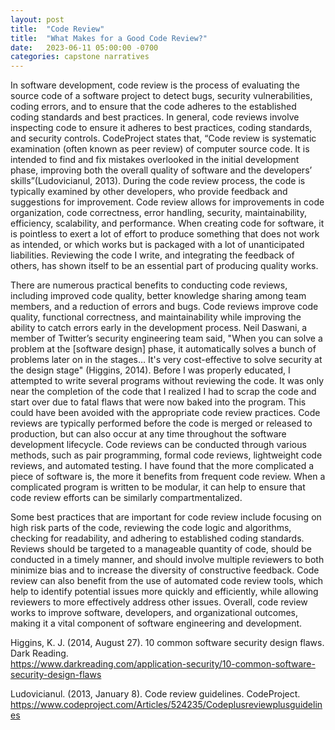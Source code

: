 ```yaml
---
layout: post
title:  "Code Review"
title:  "What Makes for a Good Code Review?"
date:   2023-06-11 05:00:00 -0700
categories: capstone narratives
---
```

In software development, code review is the process of evaluating the source code of a software project to detect bugs, security vulnerabilities, coding errors, and to ensure that the code adheres to the established coding standards and best practices. In general, code reviews involve inspecting code to ensure it adheres to best practices, coding standards, and security controls. CodeProject states that, “Code review is systematic examination (often known as peer review) of computer source code. It is intended to find and fix mistakes overlooked in the initial development phase, improving both the overall quality of software and the developers’ skills”(Ludovicianul, 2013). During the code review process, the code is typically examined by other developers, who provide feedback and suggestions for improvement. Code review allows for improvements in code organization, code correctness, error handling, security, maintainability, efficiency, scalability, and performance. When creating code for software, it is pointless to exert a lot of effort to produce something that does not work as intended, or which works but is packaged with a lot of unanticipated liabilities. Reviewing the code I write, and integrating the feedback of others, has shown itself to be an essential part of producing quality works. 

There are numerous practical benefits to conducting code reviews, including improved code quality, better knowledge sharing among team members, and a reduction of errors and bugs. Code reviews improve code quality, functional correctness, and maintainability while improving the ability to catch errors early in the development process. Neil Daswani, a member of Twitter’s security engineering team said, "When you can solve a problem at the [software design] phase, it automatically solves a bunch of problems later on in the stages… It's very cost-effective to solve security at the design stage" (Higgins, 2014). Before I was properly educated, I attempted to write several programs without reviewing the code. It was only near the completion of the code that I realized I had to scrap the code and start over due to fatal flaws that were now baked into the program. This could have been avoided with the appropriate code review practices. 
Code reviews are typically performed before the code is merged or released to production, but can also occur at any time throughout the software development lifecycle. Code reviews can be conducted through various methods, such as pair programming, formal code reviews, lightweight code reviews, and automated testing. I have found that the more complicated a piece of software is, the more it benefits from frequent code review. When a complicated program is written to be modular, it can help to ensure that code review efforts can be similarly compartmentalized. 

Some best practices that are important for code review include focusing on high risk parts of the code, reviewing the code logic and algorithms, checking for readability, and adhering to established coding standards. Reviews should be targeted to a manageable quantity of code, should be conducted in a timely manner, and should involve multiple reviewers to both minimize bias and to increase the diversity of constructive feedback. Code review can also benefit from the use of automated code review tools, which help to identify potential issues more quickly and efficiently, while allowing reviewers to more effectively address other issues. Overall, code review works to improve software, developers, and organizational outcomes, making it a vital component of software engineering and development.

Higgins, K. J. (2014, August 27). 10 common software security design flaws. Dark Reading. 	
  https://www.darkreading.com/application-security/10-common-software-security-design-flaws 

Ludovicianul. (2013, January 8). Code review guidelines. CodeProject. 	
  https://www.codeproject.com/Articles/524235/Codeplusreviewplusguidelines 
